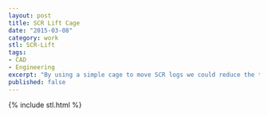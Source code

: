 ```yaml
---
layout: post
title: SCR Lift Cage
date: "2015-03-08"
category: work
stl: SCR-Lift
tags:
- CAD
- Engineering
excerpt: "By using a simple cage to move SCR logs we could reduce the time to change them out by a factor of 4."
published: false
---
```


{% include stl.html %}
